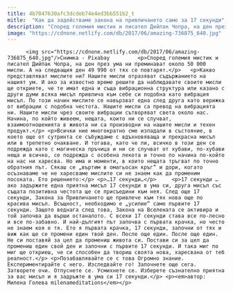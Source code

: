 ```yaml
---
title: 4b7047630afc3dcdeb74e4ed3bb551b2_t
mitle:  "Как да задействаме закона на привличането само за 17 секунди"
description: "Според големия мистик и писател Дийпак Чопра, на ден през ума ни преминават около 50 000 мисли. А на следващия ден 49 990 от тях се повтарят. Какво представляват мислите ни? Нашите мисли отразяват съдържанието на нашият ум. И ако за известно време решите да наблюдавате своите мисли ще откриете, че те имат една и …"
image: "https://cdnone.netlify.com/db/2017/06/amazing-736875_640.jpg"
---
```


          <img src="https://cdnone.netlify.com/db/2017/06/amazing-736875_640.jpg"/>Снимка - Pixabay         <p>Според големия мистик и писател Дийпак Чопра, на ден през ума ни преминават около 50 000 мисли. А на следващия ден 49 990 от тях се повтарят.</p>   <p>Какво представляват мислите ни? Нашите мисли отразяват съдържанието на нашият ум. И ако за известно време решите да наблюдавате своите мисли ще откриете, че те имат една и съща вибрационна структура или казано с други думи всяка мисъл привлича към себе си подобна като вибрация мисъл. По този начин мислите се навързват една след друга като верижка от вибрации с подобна честота. Нашите мисли са превод на вибрацията ни. Нашите мисли чрез своите вибрации сътворяват света около нас. Начина, по който живеем, нещата, които ни се случват, взаимоотношенията в живота ни са производни на нашите мисли и техен продукт.</p> <p>Всички ние многократно сме изпадали в състояние, в което още от сутринта се събуждаме с вдъхновяваща и прекрасна мисъл или в трепетно очакване. И тогава, като че ли, всичко в този ден се подрежда като с магическа пръчица и ни се случват от хубави, по-хубави неща и всичко, се подрежда с особена лекота и точно по начина по-който на нас ни харесва. Но има и моменти, в които нещата тръгват по точно обратния път. Сякаш се „въртим в омагьосан кръг“ и дори, когато осъзнаваме че не харесваме мислите си не знаем как да променим посоката. Ето решението:</p> <p>…17 секунди…</p>     <p>17 секунди … ако задържите една приятна мисъл 17 секунди в ума си, друга мисъл със същата позитивна честота ще се присъедини към нея. След още 17 секунди, Закона за Привличането ще привлече към тях нова още по красива мисъл. Всъщност, необходимо е „усилие“ само първите 17 секунди. Защото веднага след това, Закона на Вселената се активира и той започва да върши останалото. С всеки 17 секунди става все по-лесно и все по-забавно. И най-дългият път започва с първата крачка, но често не знаем коя е тя. Ето я първата крачка, 17 секунди, започни от тях и виж как ще се промени един твой ден. После още един. После още един. Не си поставяй за цел да промениш живота си. Постави си за цел да промениш един свой ден и започни с първите 17 секунди. И така миг по миг ще откриеш, че си способен да твориш своята нова, харесвана от теб реалност.</p> <p>Позабавлявайте се с това Огромно знание. Експериментирайте с него. Изследвайте го! Започнете още сега. Затворете очи. Отпуснете се. Усмихнете се. Изберете съзнателно приятна за вас мисъл и я задръжте в ума си 17 секунди.</p> <p><em>автор: Милена Голева milenameditations</em></p>         